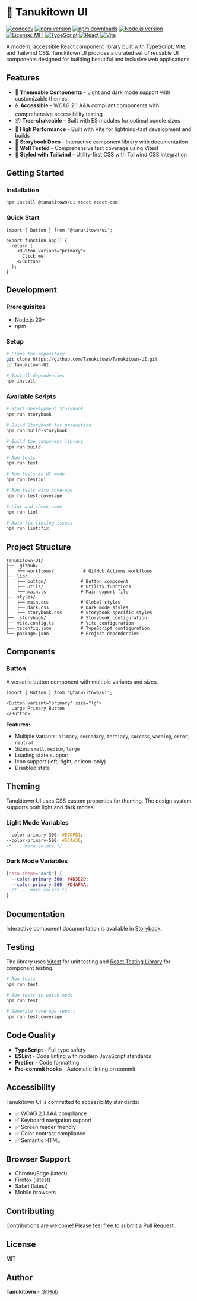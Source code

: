 # 🍃 Tanukitown UI

[![codecov](https://codecov.io/gh/Tanukitown/Tanukitown-UI/branch/main/graph/badge.svg)](https://codecov.io/gh/Tanukitown/Tanukitown-UI)
[![npm version](https://badge.fury.io/js/%40tanukitown%2Fui.svg)](https://badge.fury.io/js/%40tanukitown%2Fui)
[![npm downloads](https://img.shields.io/npm/dm/%40tanukitown%2Fui.svg)](https://www.npmjs.com/package/%40tanukitown%2Fui)
[![Node.js version](https://img.shields.io/badge/node-%3E%3D23.10.0-green)](https://nodejs.org)
[![License: MIT](https://img.shields.io/badge/License-MIT-yellow.svg)](https://opensource.org/licenses/MIT)
[![TypeScript](https://img.shields.io/badge/typescript-%23007ACC.svg?logo=typescript&logoColor=white)](https://www.typescriptlang.org/)
[![React](https://img.shields.io/badge/react-%2320232a.svg?logo=react&logoColor=%2361DAFB)](https://react.dev)
[![Vite](https://img.shields.io/badge/vite-%23646CFF.svg?logo=vite&logoColor=white)](https://vitejs.dev)

A modern, accessible React component library built with TypeScript, Vite, and Tailwind CSS. Tanukitown UI provides a curated set of reusable UI components designed for building beautiful and inclusive web applications.

## Features

- 🎨 **Themeable Components** - Light and dark mode support with customizable themes
- ♿ **Accessible** - WCAG 2.1 AAA compliant components with comprehensive accessibility testing
- 📦 **Tree-shakeable** - Built with ES modules for optimal bundle sizes
- 🚀 **High Performance** - Built with Vite for lightning-fast development and builds
- 📖 **Storybook Docs** - Interactive component library with documentation
- 🧪 **Well Tested** - Comprehensive test coverage using Vitest
- 💅 **Styled with Tailwind** - Utility-first CSS with Tailwind CSS integration

## Getting Started

### Installation

```bash
npm install @tanukitown/ui react react-dom
```

### Quick Start

```tsx
import { Button } from '@tanukitown/ui';

export function App() {
  return (
    <Button variant="primary">
      Click me!
    </Button>
  );
}
```

## Development

### Prerequisites

- Node.js 20+
- npm

### Setup

```bash
# Clone the repository
git clone https://github.com/Tanukitown/Tanukitown-UI.git
cd Tanukitown-UI

# Install dependencies
npm install
```

### Available Scripts

```bash
# Start development Storybook
npm run storybook

# Build Storybook for production
npm run build-storybook

# Build the component library
npm run build

# Run tests
npm run test

# Run tests in UI mode
npm run test:ui

# Run tests with coverage
npm run test:coverage

# Lint and check code
npm run lint

# Auto-fix linting issues
npm run lint:fix
```

## Project Structure

```
Tanukitown-UI/
├── .github/
│   └── workflows/           # GitHub Actions workflows
├── lib/
│   ├── button/             # Button component
│   ├── utils/              # Utility functions
│   └── main.ts             # Main export file
├── styles/
│   ├── main.css            # Global styles
│   ├── dark.css            # Dark mode styles
│   └── storybook.css       # Storybook-specific styles
├── .storybook/             # Storybook configuration
├── vite.config.ts          # Vite configuration
├── tsconfig.json           # TypeScript configuration
└── package.json            # Project dependencies
```

## Components

### Button

A versatile button component with multiple variants and sizes.

```tsx
import { Button } from '@tanukitown/ui';

<Button variant="primary" size="lg">
  Large Primary Button
</Button>
```

**Features:**
- Multiple variants: `primary`, `secondary`, `tertiary`, `success`, `warning`, `error`, `neutral`
- Sizes: `small`, `medium`, `large`
- Loading state support
- Icon support (left, right, or icon-only)
- Disabled state

## Theming

Tanukitown UI uses CSS custom properties for theming. The design system supports both light and dark modes:

### Light Mode Variables

```css
--color-primary-300: #E7DFD1;
--color-primary-500: #5C4A36;
/* ... more colors */
```

### Dark Mode Variables

```css
[data-theme="dark"] {
  --color-primary-300: #4D3E2D;
  --color-primary-500: #D4AFAA;
  /* ... more colors */
}
```

## Documentation

Interactive component documentation is available in [Storybook](https://tanukitown.github.io/Tanukitown-UI/).

## Testing

The library uses [Vitest](https://vitest.dev/) for unit testing and [React Testing Library](https://testing-library.com/react) for component testing.

```bash
# Run tests
npm run test

# Run tests in watch mode
npm run test

# Generate coverage report
npm run test:coverage
```

## Code Quality

- **TypeScript** - Full type safety
- **ESLint** - Code linting with modern JavaScript standards
- **Prettier** - Code formatting
- **Pre-commit hooks** - Automatic linting on commit

## Accessibility

Tanukitown UI is committed to accessibility standards:

- ✅ WCAG 2.1 AAA compliance
- ✅ Keyboard navigation support
- ✅ Screen reader friendly
- ✅ Color contrast compliance
- ✅ Semantic HTML

## Browser Support

- Chrome/Edge (latest)
- Firefox (latest)
- Safari (latest)
- Mobile browsers

## Contributing

Contributions are welcome! Please feel free to submit a Pull Request.

## License

MIT

## Author

**Tanukitown** - [GitHub](https://github.com/Tanukitown)
